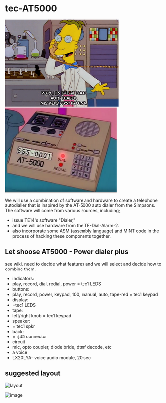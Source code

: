 # tec-AT5000

![](https://github.com/SteveJustin1963/tec-AT5000/blob/master/pics/mp1.png)
![](https://github.com/SteveJustin1963/tec-AT5000/blob/master/pics/mpad1.png)


We will use a combination of software and hardware to create a telephone autodialler that is inspired by the AT-5000 auto dialer from the Simpsons. The software will come from various sources, including; 
- issue TE14's software "Dialer," 
- and we will use hardware from the TE-Dial-Alarm-2. 
- also incorporate some ASM (assembly language) and MINT code in the process of hacking these components together.


## Let shoose AT5000 - Power dialer plus
see wiki. need to decide what features and we will select and decide how to combine them. 

- indicators: 
 - play, record, dial, redial, power = tec1 LEDS
- buttons: 
 - play, record, power, keypad, 100, manual, auto, tape-red = tec1 keypad 
- display: 
 - =tec1 LEDS
- tape: 
 - left/right knob = tec1 keypad
- speaker: 
 - = tec1 spkr
- back: 
 - = rj45 connector
- circuit
 - mic, opto coupler, diode bride, dtmf decode, etc 
- a voice 
 - LX20LYA- voice audio module, 20 sec 


## suggested layout

![layout](https://user-images.githubusercontent.com/58069246/205056653-5459de57-910f-4eac-83e6-3f8193f32d24.png)

![image](https://user-images.githubusercontent.com/58069246/209416173-8975d636-3432-493c-9972-6893980a00f0.png)




